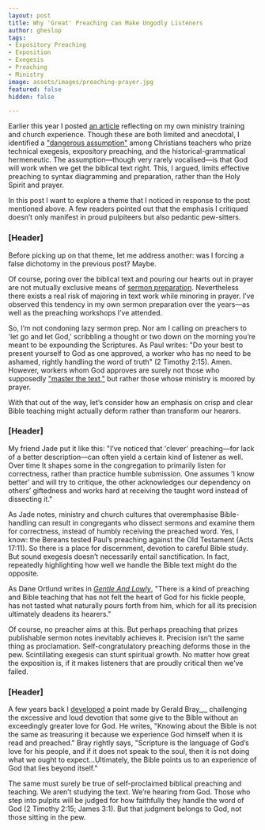 ```yaml
---
layout: post
title: Why 'Great' Preaching can Make Ungodly Listeners
author: gheslop
tags:
- Expository Preaching
- Exposition
- Exegesis
- Preaching
- Ministry
image: assets/images/preaching-prayer.jpg
featured: false
hidden: false

---
```

Earlier this year I posted [an article](https://rekindle.co.za/content/2022-04-28-preaching-great-exegesis-without-prayer-is-public-speaking "Preaching or Public Speaking?") reflecting on my own ministry training and church experience. Though these are both limited and anecdotal, I identified a ["dangerous assumption"](https://rekindle.co.za/content/doodle-the-dangerous-evangelical-assumption/ "The Dangerous Evangelical Assumption") among Christians teachers who prize technical exegesis, expository preaching, and the historical-grammatical hermeneutic. The assumption—though very rarely vocalised—is that God will work when we get the biblical text right. This, I argued, limits effective preaching to syntax diagramming and preparation, rather than the Holy Spirit and prayer.

In this post I want to explore a theme that I noticed in response to the post mentioned above. A few readers pointed out that the emphasis I critiqued doesn’t only manifest in proud pulpiteers but also pedantic pew-sitters.

### \[Header\]

Before picking up on that theme, let me address another: was I forcing a false dichotomy in the previous post? Maybe.

Of course, poring over the biblical text and pouring our hearts out in prayer are not mutually exclusive means of [sermon preparation](https://rekindle.co.za/content/2022-09-14-preaching-directory-for-the-public-worship-of-god "Directory for Public Worship"). Nevertheless there exists a real risk of majoring in text work while minoring in prayer. I’ve observed this tendency in my own sermon preparation over the years—as well as the preaching workshops I’ve attended.

So, I’m not condoning lazy sermon prep. Nor am I calling on preachers to 'let go and let God,' scribbling a thought or two down on the morning you’re meant to be expounding the Scriptures. As Paul writes: "Do your best to present yourself to God as one approved, a worker who has no need to be ashamed, rightly handling the word of truth" (2 Timothy 2:15). Amen. However, workers whom God approves are surely not those who supposedly ["master the text,"](https://rekindle.co.za/content/2021-04-14-bible-believing-1-thessalonians "Not Enough to be Bible-believing") but rather those whose ministry is moored by prayer.

With that out of the way, let’s consider how an emphasis on crisp and clear Bible teaching might actually deform rather than transform our hearers.

### \[Header\]

My friend Jade put it like this: "I’ve noticed that 'clever' preaching—for lack of a better description—can often yield a certain kind of listener as well. Over time It shapes some in the congregation to primarily listen for correctness, rather than practice humble submission. One assumes 'I know better' and will try to critique, the other acknowledges our dependency on others’ giftedness and works hard at receiving the taught word instead of dissecting it."

As Jade notes, ministry and church cultures that overemphasise Bible-handling can result in congregants who dissect sermons and examine them for correctness, instead of humbly receiving the preached word. Yes, I know: the Bereans tested Paul’s preaching against the Old Testament (Acts 17:11). So there is a place for discernment, devotion to careful Bible study. But sound exegesis doesn’t necessarily entail sanctification. In fact, repeatedly highlighting how well we handle the Bible text might do the opposite.

As Dane Ortlund writes in [_Gentle And Lowly_](https://rekindle.co.za/content/2022-02-24-gentle-and-lowly "Review: Gentle And Lowly"), "There is a kind of preaching and Bible teaching that has not felt the heart of God for his fickle people, has not tasted what naturally pours forth from him, which for all its precision ultimately deadens its hearers."

Of course, no preacher aims at this. But perhaps preaching that prizes publishable sermon notes inevitably achieves it. Precision isn’t the same thing as proclamation. Self-congratulatory preaching deforms those in the pew. Scintillating exegesis can stunt spiritual growth. No matter how great the exposition is, if it makes listeners that are proudly critical then we’ve failed.

### \[Header\]

A few years back I [developed](https://rekindle.co.za/content/bray-on-scripture-experiencing-gods-love/ "Bible is for Experiencing God's Love") a point made by Gerald Bray_,_ challenging the excessive and loud devotion that some give to the Bible without an exceedingly greater love for God. He writes, "Knowing about the Bible is not the same as treasuring it because we experience God himself when it is read and preached." Bray rightly says, "Scripture is the language of God’s love for his people, and if it does not speak to the soul, then it is not doing what we ought to expect…Ultimately, the Bible points us to an experience of God that lies beyond itself."

The same must surely be true of self-proclaimed biblical preaching and teaching. We aren’t studying the text. We’re hearing from God. Those who step into pulpits will be judged for how faithfully they handle the word of God (2 Timothy 2:15; James 3:1). But that judgment belongs to God, not those sitting in the pew.